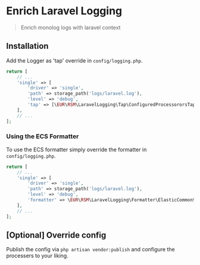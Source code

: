 # Enrich Laravel Logging
> Enrich monolog logs with laravel context 

## Installation
Add the Logger as 'tap' override in `config/logging.php`. 
```php
return [
    // ...
    'single' => [
        'driver' => 'single',
        'path' => storage_path('logs/laravel.log'),
        'level' => 'debug',
        'tap' => [\EUR\RSM\LaravelLogging\Tap\ConfiguredProcessororsTap::class],
    ],
    // ...
];
```

### Using the  ECS Formatter
To use the ECS formatter simply override the formatter in `config/logging.php`. 
```php
return [
    // ...
    'single' => [
        'driver' => 'single',
        'path' => storage_path('logs/laravel.log'),
        'level' => 'debug',
        'formatter' => \EUR\RSM\LaravelLogging\Formatter\ElasticCommonSchemaFormatter::class,
    ],
    // ...
];
```

## [Optional] Override config
Publish the config via `php artisan vendor:publish` and configure the processers to 
your liking. 
